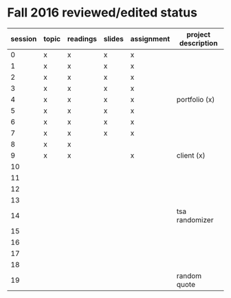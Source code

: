 # Fall 2016 reviewed/edited status

| session | topic | readings | slides | assignment | project description |
| ------- | ----- | -------- | ------ | ---------- | ------------------- |
| 0       | x     | x        | x      | x          |                     |
| 1       | x     | x        | x      | x          |                     |
| 2       | x     | x        | x      | x          |                     |
| 3       | x     | x        | x      | x          |                     |
| 4       | x     | x        | x      | x          | portfolio (x)       |
| 5       | x     | x        | x      | x          |                     |
| 6       | x     | x        | x      | x          |                     |
| 7       | x     | x        | x      | x          |                     |
| 8       | x     | x        |        |            |                     |
| 9       | x     | x        |        | x          | client (x)          |
| 10      |       |          |        |            |                     |
| 11      |       |          |        |            |                     |
| 12      |       |          |        |            |                     |
| 13      |       |          |        |            |                     |
| 14      |       |          |        |            | tsa randomizer      |
| 15      |       |          |        |            |                     |
| 16      |       |          |        |            |                     |
| 17      |       |          |        |            |                     |
| 18      |       |          |        |            |                     |
| 19      |       |          |        |            | random quote        |
